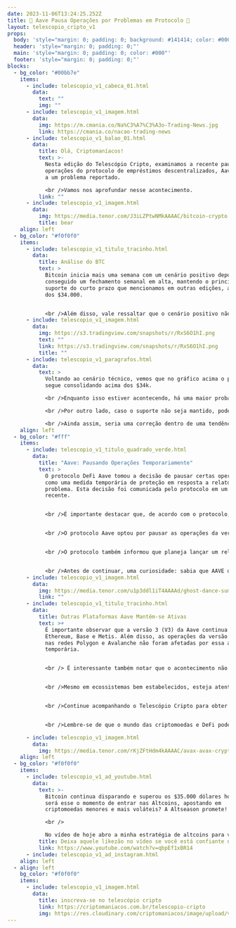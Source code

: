 ```yaml
---
date: 2023-11-06T13:24:25.252Z
title: 🚫 Aave Pausa Operações por Problemas em Protocolo 🚫
layout: telescopio_cripto_v1
props:
  body: 'style="margin: 0; padding: 0; background: #141414; color: #000"'
  header: 'style="margin: 0; padding: 0;"'
  main: 'style="margin: 0; padding: 0; color: #000"'
  footer: 'style="margin: 0; padding: 0;"'
blocks:
  - bg_color: "#00bb7e"
    items:
      - include: telescopio_v1_cabeca_01.html
        data:
          text: ""
          img: ""
      - include: telescopio_v1_imagem.html
        data:
          img: https://m.cmania.co/Na%C3%A7%C3%A3o-Trading-News.jpg
          link: https://cmania.co/nacao-trading-news
      - include: telescopio_v1_balao_01.html
        data:
          title: Olá, Criptomaníacos!
          text: >-
            Nesta edição do Telescópio Cripto, examinamos a recente pausa nas
            operações do protocolo de empréstimos descentralizados, Aave, devido
            a um problema reportado.

            <br />Vamos nos aprofundar nesse acontecimento.
          link: ""
      - include: telescopio_v1_imagem.html
        data:
          img: https://media.tenor.com/J3iLZPtwNMkAAAAC/bitcoin-crypto.gif
          title: bear
    align: left
  - bg_color: "#f0f0f0"
    items:
      - include: telescopio_v1_titulo_tracinho.html
        data:
          title: Análise do BTC
          text: >
            Bitcoin inicia mais uma semana com um cenário positivo depois de ter
            conseguido um fechamento semanal em alta, mantendo o principal
            suporte do curto prazo que mencionamos em outras edições, a região
            dos $34.000. 


            <br />Além disso, vale ressaltar que o cenário positivo não está somente no contexto técnico, mas também no macroeconômico, já que na última sexta-feira tivemos uma sinalização positiva proveniente do payroll, que mostrou um mercado de trabalho americano menos aquecido.
      - include: telescopio_v1_imagem.html
        data:
          img: https://s3.tradingview.com/snapshots/r/RxS6O1hI.png
          text: ""
          link: https://s3.tradingview.com/snapshots/r/RxS6O1hI.png
          title: ""
      - include: telescopio_v1_paragrafos.html
        data:
          text: >
            Voltando ao cenário técnico, vemos que no gráfico acima o preço
            segue consolidando acima dos $34k. 

            <br />Enquanto isso estiver acontecendo, há uma maior probabilidade de ver um novo movimento de alta sem correções, que poderia levar o preço rapidamente para $38k. Inclusive, é de alta probabilidade que isso aconteça durante a semana.

            <br />Por outro lado, caso o suporte não seja mantido, podemos ver uma semana menos otimista com uma correção predominando. 

            <br />Ainda assim, seria uma correção dentro de uma tendência de alta, proporcionando oportunidades de acumulação em níveis interessantes, sinalizados no gráfico com linhas rodas.
    align: left
  - bg_color: "#fff"
    items:
      - include: telescopio_v1_titulo_quadrado_verde.html
        data:
          title: "Aave: Pausando Operações Temporariamente"
          text: >
            O protocolo DeFi Aave tomou a decisão de pausar certas operações
            como uma medida temporária de proteção em resposta a relatos de um
            problema. Esta decisão foi comunicada pelo protocolo em um post
            recente.


            <br />É importante destacar que, de acordo com o protocolo, os fundos dos usuários não estão em risco durante esse período. Isso demonstra o compromisso da Aave em garantir a segurança dos fundos dos usuários.


            <br />O protocolo Aave optou por pausar as operações da versão 2 (V2) no Ethereum. Além disso, foram congelados certos ativos na versão 3 (V3) da Aave nas redes Polygon, Arbitrum e Optimism.<br /> O protocolo anunciou que esses serviços serão reiniciados assim que for aprovada uma proposta pendente para retomar as operações pausadas.


            <br />O protocolo também informou que planeja lançar um relatório detalhado, chamado de "post-mortem", explicando o problema assim que ele for completamente resolvido. Essa abordagem transparente demonstra o compromisso da Aave com a integridade e a segurança de seu ecossistema.


            <br />Antes de continuar, uma curiosidade: sabia que AAVE quer dizer fantasma em Finlandês?
      - include: telescopio_v1_imagem.html
        data:
          img: https://media.tenor.com/u1p3ddl1iT4AAAAd/ghost-dance-summer-camp-island.gif
          link: ""
      - include: telescopio_v1_titulo_tracinho.html
        data:
          title: Outras Plataformas Aave Mantêm-se Ativas
          text: >+
            É importante observar que a versão 3 (V3) da Aave continua ativa no
            Ethereum, Base e Metis. Além disso, as operações da versão 2 (V2)
            nas redes Polygon e Avalanche não foram afetadas por essa ação
            temporária.


            <br /> É interessante também notar que o acontecimento não afetou negativamente o preço do token de governança AAVE. Na verdade, o protocolo vem acumulando boas altas nos últimos dias.


            <br />Mesmo em ecossistemas bem estabelecidos, esteja atento às atualizações e vulnerabilidades. Ficar bem informado sobre as últimas notícias e novidades do mercado é essencial.


            <br />Continue acompanhando o Telescópio Cripto para obter as últimas  novidades sobre essa situação em evolução, assim como outras. 🛡️🌐


            <br />Lembre-se de que o mundo das criptomoedas e DeFi pode ser volátil, e é fundamental realizar sua própria pesquisa antes de tomar decisões financeiras.

      - include: telescopio_v1_imagem.html
        data:
          img: https://media.tenor.com/rKjZFtHdm4kAAAAC/avax-avax-crypto.gif
    align: left
  - bg_color: "#f0f0f0"
    items:
      - include: telescopio_v1_ad_youtube.html
        data:
          text: >-
            Bitcoin continua disparando e superou os $35.000 dólares hoje. Mas
            será esse o momento de entrar nas Altcoins, apostando em
            criptomoedas menores e mais voláteis? A Altseason promete! 

            <br />

            No vídeo de hoje abro a minha estratégia de altcoins para vocês buscarem retornos de até 700% nos próximos meses.
          title: Deixa aquele likezão no vídeo se você está confiante no BTC!
          link: https://www.youtube.com/watch?v=qbpEf1xBR14
      - include: telescopio_v1_ad_instagram.html
    align: left
  - align: left
    bg_color: "#f0f0f0"
    items:
      - include: telescopio_v1_imagem.html
        data:
          title: inscreva-se no telescópio cripto
          link: https://criptomaniacos.com.br/telescopio-cripto
          img: https://res.cloudinary.com/criptomaniacos/image/upload/v1662133224/telescopio/inscreva-se-telescopio.png
---
```

